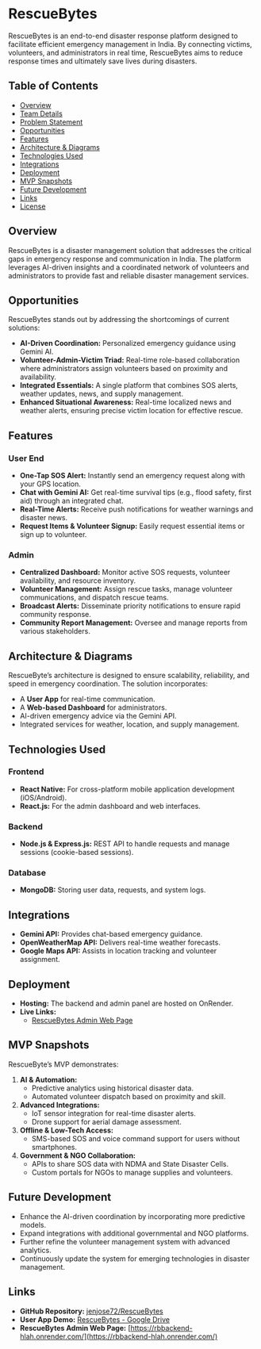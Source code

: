 # RescueBytes

RescueBytes is an end-to-end disaster response platform designed to facilitate efficient emergency management in India. By connecting victims, volunteers, and administrators in real time, RescueBytes aims to reduce response times and ultimately save lives during disasters.

## Table of Contents

- [Overview](#overview)
- [Team Details](#team-details)
- [Problem Statement](#problem-statement)
- [Opportunities](#opportunities)
- [Features](#features)
- [Architecture & Diagrams](#architecture--diagrams)
- [Technologies Used](#technologies-used)
- [Integrations](#integrations)
- [Deployment](#deployment)
- [MVP Snapshots](#mvp-snapshots)
- [Future Development](#future-development)
- [Links](#links)
- [License](#license)

## Overview

RescueBytes is a disaster management solution that addresses the critical gaps in emergency response and communication in India. The platform leverages AI-driven insights and a coordinated network of volunteers and administrators to provide fast and reliable disaster management services.

## Opportunities

RescueBytes stands out by addressing the shortcomings of current solutions:
- **AI-Driven Coordination:** Personalized emergency guidance using Gemini AI.
- **Volunteer-Admin-Victim Triad:** Real-time role-based collaboration where administrators assign volunteers based on proximity and availability.
- **Integrated Essentials:** A single platform that combines SOS alerts, weather updates, news, and supply management.
- **Enhanced Situational Awareness:** Real-time localized news and weather alerts, ensuring precise victim location for effective rescue.

## Features

### User End
- **One-Tap SOS Alert:** Instantly send an emergency request along with your GPS location.
- **Chat with Gemini AI:** Get real-time survival tips (e.g., flood safety, first aid) through an integrated chat.
- **Real-Time Alerts:** Receive push notifications for weather warnings and disaster news.
- **Request Items & Volunteer Signup:** Easily request essential items or sign up to volunteer.

### Admin
- **Centralized Dashboard:** Monitor active SOS requests, volunteer availability, and resource inventory.
- **Volunteer Management:** Assign rescue tasks, manage volunteer communications, and dispatch rescue teams.
- **Broadcast Alerts:** Disseminate priority notifications to ensure rapid community response.
- **Community Report Management:** Oversee and manage reports from various stakeholders.

## Architecture & Diagrams

RescueByte’s architecture is designed to ensure scalability, reliability, and speed in emergency coordination. The solution incorporates:
- A **User App** for real-time communication.
- A **Web-based Dashboard** for administrators.
- AI-driven emergency advice via the Gemini API.
- Integrated services for weather, location, and supply management.


## Technologies Used

### Frontend
- **React Native:** For cross-platform mobile application development (iOS/Android).
- **React.js:** For the admin dashboard and web interfaces.

### Backend
- **Node.js & Express.js:** REST API to handle requests and manage sessions (cookie-based sessions).

### Database
- **MongoDB:** Storing user data, requests, and system logs.

## Integrations

- **Gemini API:** Provides chat-based emergency guidance.
- **OpenWeatherMap API:** Delivers real-time weather forecasts.
- **Google Maps API:** Assists in location tracking and volunteer assignment.

## Deployment

- **Hosting:** The backend and admin panel are hosted on OnRender.
- **Live Links:** 
  - [RescueBytes Admin Web Page](https://rbbackend-hlah.onrender.com/)

## MVP Snapshots

RescueByte’s MVP demonstrates:
1. **AI & Automation:**  
   - Predictive analytics using historical disaster data.
   - Automated volunteer dispatch based on proximity and skill.
2. **Advanced Integrations:**  
   - IoT sensor integration for real-time disaster alerts.
   - Drone support for aerial damage assessment.
3. **Offline & Low-Tech Access:**  
   - SMS-based SOS and voice command support for users without smartphones.
4. **Government & NGO Collaboration:**  
   - APIs to share SOS data with NDMA and State Disaster Cells.
   - Custom portals for NGOs to manage supplies and volunteers.

## Future Development

- Enhance the AI-driven coordination by incorporating more predictive models.
- Expand integrations with additional governmental and NGO platforms.
- Further refine the volunteer management system with advanced analytics.
- Continuously update the system for emerging technologies in disaster management.

## Links

- **GitHub Repository:** [jenjose72/RescueBytes](https://github.com/jenjose72/RescueBytes)
- **User App Demo:** [RescueBytes - Google Drive](https://drive.google.com/your-demo-link)  
- **RescueBytes Admin Web Page:** [https://rbbackend-hlah.onrender.com/](https://rbbackend-hlah.onrender.com/)

